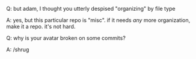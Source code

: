 Q: but adam, I thought you utterly despised "organizing" by file type

A: yes, but this particular repo is "misc". if it needs *any* more organization, make it a repo. it's not hard.


Q: why is your avatar broken on some commits?

A: /shrug
